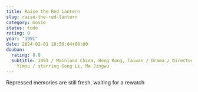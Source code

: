 ```yaml
---
title: Raise the Red Lantern
slug: raise-the-red-lantern
category: movie
status: todo
rating: 0
year: "1991"
date: 2024-02-01 18:56:04+08:00
douban:
  rating: 8.8
  subtitle: 1991 / Mainland China, Hong Kong, Taiwan / Drama / Directed by Zhang
    Yimou / starring Gong Li, Ma Jingwu
---
```


Repressed memories are still fresh, waiting for a rewatch
